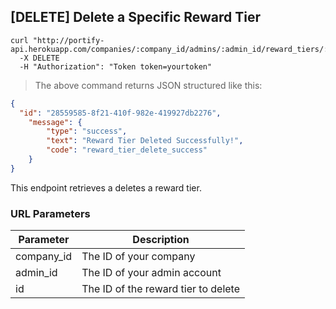 ## [DELETE] Delete a Specific Reward Tier

```shell
curl "http://portify-api.herokuapp.com/companies/:company_id/admins/:admin_id/reward_tiers/:id"
  -X DELETE
  -H "Authorization": "Token token=yourtoken"
```

> The above command returns JSON structured like this:

```json
{
  "id": "28559585-8f21-410f-982e-419927db2276",
	"message": { 
		"type": "success", 
		"text": "Reward Tier Deleted Successfully!", 
		"code": "reward_tier_delete_success" 
	}
}
```

This endpoint retrieves a deletes a reward tier.

### URL Parameters

Parameter | Description
--------- | -----------
company_id | The ID of your company
admin_id | The ID of your admin account
id | The ID of the reward tier to delete



